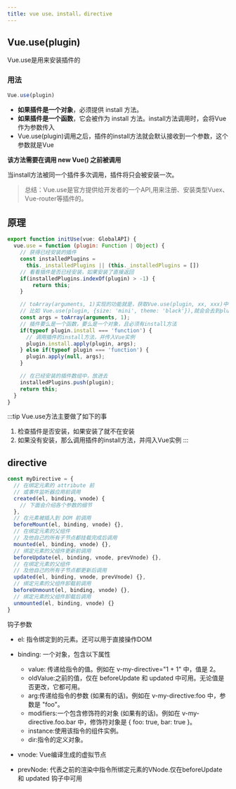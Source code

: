 ```yaml
---
title: vue use、install，directive
---
```

## Vue.use(plugin)
Vue.use是用来安装插件的

### 用法
```js
Vue.use(plugin)
```
- **如果插件是一个对象**，必须提供 install 方法。
- **如果插件是一个函数**，它会被作为 install 方法。install方法调用时，会将Vue作为参数传入
- Vue.use(plugin)调用之后，插件的install方法就会默认接收到一个参数，这个参数就是Vue

**该方法需要在调用 new Vue() 之前被调用**

当install方法被同一个插件多次调用，插件将只会被安装一次。

> 总结：Vue.use是官方提供给开发者的一个API,用来注册、安装类型Vuex、Vue-router等插件的。

## 原理
```js
export function initUse(vue: GlobalAPI) {
  vue.use = function (plugin: Function | Object) {
    // 获得已经安装的插件
    const installedPlugins =
      this._installedPlugins || (this._installedPlugins = [])
    // 看看插件是否已经安装，如果安装了直接返回
    if(installedPlugins.indexOf(plugin) > -1) {
        return this;
    }

    // toArray(arguments, 1)实现的功能就是，获取Vue.use(plugin, xx, xxx)中的其他参数
    // 比如 Vue.use(plugin, {size: 'mini', theme: 'black'}),就会会去到plugin以外的参数
    const args = toArray(arguments, 1);
    // 插件要么是一个函数，要么是一个对象，且必须有install方法
    if(typeof plugin.install === 'function') {
      // 调用插件的install方法，并传入Vue实例
      plugin.install.apply(plugin, args);
    } else if(typeof plugin === 'function') {
      plugin.apply(null, args);
    }

    // 在已经安装的插件数组中，放进去
    installedPlugins.push(plugin);
    return this;
  }
}
```
:::tip
Vue.use方法主要做了如下的事
1. 检查插件是否安装，如果安装了就不在安装
2. 如果没有安装，那么调用插件的install方法，并闯入Vue实例
:::

## directive
```js
const myDirective = {
  // 在绑定元素的 attribute 前
  // 或事件监听器应用前调用
  created(el, binding, vnode) {
    // 下面会介绍各个参数的细节
  },
  // 在元素被插入到 DOM 前调用
  beforeMount(el, binding, vnode) {},
  // 在绑定元素的父组件
  // 及他自己的所有子节点都挂载完成后调用
  mounted(el, binding, vnode) {},
  // 绑定元素的父组件更新前调用
  beforeUpdate(el, binding, vnode, prevVnode) {},
  // 在绑定元素的父组件
  // 及他自己的所有子节点都更新后调用
  updated(el, binding, vnode, prevVnode) {},
  // 绑定元素的父组件卸载前调用
  beforeUnmount(el, binding, vnode) {},
  // 绑定元素的父组件卸载后调用
  unmounted(el, binding, vnode) {}
}
```
钩子参数
- el: 指令绑定到的元素。还可以用于直接操作DOM
- binding: 一个对象，包含以下属性
    - value: 传递给指令的值。例如在 v-my-directive="1 + 1" 中，值是 2。
    - oldValue:之前的值，仅在 beforeUpdate 和 updated 中可用。无论值是否更改，它都可用。
    - arg:传递给指令的参数 (如果有的话)。例如在 v-my-directive:foo 中，参数是 "foo"。
    - modifiers:一个包含修饰符的对象 (如果有的话)。例如在 v-my-directive.foo.bar 中，修饰符对象是 { foo: true, bar: true }。
    - instance:使用该指令的组件实例。
    - dir:指令的定义对象。

- vnode: Vue编译生成的虚拟节点
- prevNode: 代表之前的渲染中指令所绑定元素的VNode.仅在beforeUpdate 和 updated 钩子中可用